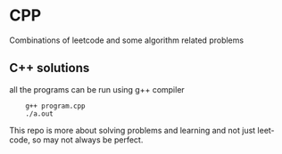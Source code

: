 # CPP

Combinations of leetcode and some algorithm related problems

## C++ solutions

all the programs can be run using g++ compiler

```
    g++ program.cpp
    ./a.out
```

This repo is more about solving problems and learning and not just leet-code, so may not always be perfect.